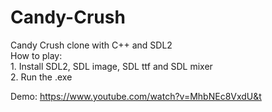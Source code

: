 # Candy-Crush
Candy Crush clone with C++ and SDL2 </br>
How to play:</br>
    1. Install SDL2, SDL image, SDL ttf and SDL mixer</br>
    2. Run the .exe
    
Demo: https://www.youtube.com/watch?v=MhbNEc8VxdU&t
